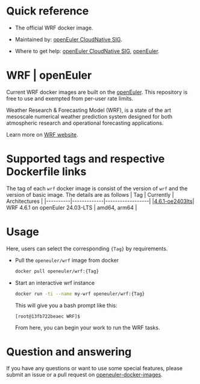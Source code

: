 # Quick reference

- The official WRF docker image.

- Maintained by: [openEuler CloudNative SIG](https://gitee.com/openeuler/cloudnative).

- Where to get help: [openEuler CloudNative SIG](https://gitee.com/openeuler/cloudnative), [openEuler](https://gitee.com/openeuler/community).

# WRF | openEuler
Current WRF docker images are built on the [openEuler](https://repo.openeuler.org/). This repository is free to use and exempted from per-user rate limits.

Weather Research & Forecasting Model (WRF), is a state of the art mesoscale numerical weather prediction system designed for both atmospheric research and operational forecasting applications.

Learn more on [WRF website](https://www.mmm.ucar.edu/models/wrf).

# Supported tags and respective Dockerfile links
The tag of each `wrf` docker image is consist of the version of `wrf` and the version of basic image. The details are as follows
|    Tag   |  Currently  |   Architectures  |
|----------|-------------|------------------|
|[4.6.1-oe2403lts](https://gitee.com/openeuler/openeuler-docker-images/blob/master/HPC/wrf/4.6.1/24.03-lts/Dockerfile)| WRF 4.6.1 on openEuler 24.03-LTS | amd64, arm64 |

# Usage
Here, users can select the corresponding `{Tag}` by requirements.

- Pull the `openeuler/wrf` image from docker

	```bash
	docker pull openeuler/wrf:{Tag}
	```

- Start an interactive wrf instance

	```bash
	docker run -ti --name my-wrf openeuler/wrf:{Tag}
	```
	This will give you a bash prompt like this:
	```
	[root@13fb722beaec WRF]$
    ```
	From here, you can begin your work to run the WRF tasks.
	
# Question and answering
If you have any questions or want to use some special features, please submit an issue or a pull request on [openeuler-docker-images](https://gitee.com/openeuler/openeuler-docker-images).